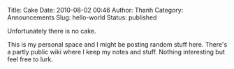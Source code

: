 Title: Cake
Date: 2010-08-02 00:46
Author: Thanh
Category: Announcements
Slug: hello-world
Status: published

Unfortunately there is no cake.

This is my personal space and I might be posting random stuff here.
There's a partly public wiki where I keep my notes and stuff. Nothing
interesting but feel free to lurk.
